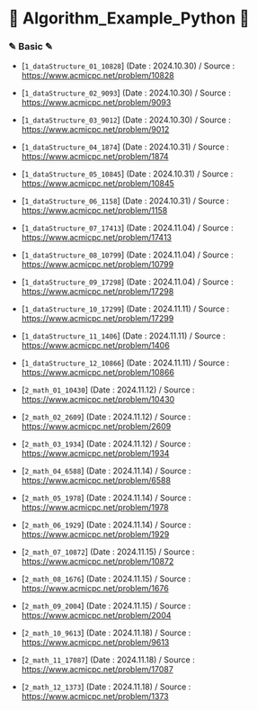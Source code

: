 # 📖 Algorithm_Example_Python 📖

### ✎ Basic ✎
  - [`1_dataStructure_01_10828`]
    (Date : 2024.10.30)
    / Source : https://www.acmicpc.net/problem/10828

 - [`1_dataStructure_02_9093`]
    (Date : 2024.10.30)
    / Source : https://www.acmicpc.net/problem/9093

  - [`1_dataStructure_03_9012`]
    (Date : 2024.10.30)
    / Source : https://www.acmicpc.net/problem/9012

  - [`1_dataStructure_04_1874`]
    (Date : 2024.10.31)
    / Source : https://www.acmicpc.net/problem/1874

  - [`1_dataStructure_05_10845`]
    (Date : 2024.10.31)
    / Source : https://www.acmicpc.net/problem/10845

  - [`1_dataStructure_06_1158`]
    (Date : 2024.10.31)
    / Source : https://www.acmicpc.net/problem/1158

  - [`1_dataStructure_07_17413`]
    (Date : 2024.11.04)
    / Source : https://www.acmicpc.net/problem/17413

  - [`1_dataStructure_08_10799`]
    (Date : 2024.11.04)
    / Source : https://www.acmicpc.net/problem/10799

  - [`1_dataStructure_09_17298`]
    (Date : 2024.11.04)
    / Source : https://www.acmicpc.net/problem/17298

  - [`1_dataStructure_10_17299`]
    (Date : 2024.11.11)
    / Source : https://www.acmicpc.net/problem/17299

  - [`1_dataStructure_11_1406`]
    (Date : 2024.11.11)
    / Source : https://www.acmicpc.net/problem/1406

  - [`1_dataStructure_12_10866`]
    (Date : 2024.11.11)
    / Source : https://www.acmicpc.net/problem/10866

  - [`2_math_01_10430`]
    (Date : 2024.11.12)
    / Source : https://www.acmicpc.net/problem/10430

  - [`2_math_02_2609`]
    (Date : 2024.11.12)
    / Source : https://www.acmicpc.net/problem/2609

  - [`2_math_03_1934`]
    (Date : 2024.11.12)
    / Source : https://www.acmicpc.net/problem/1934

  - [`2_math_04_6588`]
    (Date : 2024.11.14)
    / Source : https://www.acmicpc.net/problem/6588

  - [`2_math_05_1978`]
    (Date : 2024.11.14)
    / Source : https://www.acmicpc.net/problem/1978

  - [`2_math_06_1929`]
    (Date : 2024.11.14)
    / Source : https://www.acmicpc.net/problem/1929

  - [`2_math_07_10872`]
    (Date : 2024.11.15)
    / Source : https://www.acmicpc.net/problem/10872

  - [`2_math_08_1676`]
    (Date : 2024.11.15)
    / Source : https://www.acmicpc.net/problem/1676

  - [`2_math_09_2004`]
    (Date : 2024.11.15)
    / Source : https://www.acmicpc.net/problem/2004

  - [`2_math_10_9613`]
    (Date : 2024.11.18)
    / Source : https://www.acmicpc.net/problem/9613

  - [`2_math_11_17087`]
    (Date : 2024.11.18)
    / Source : https://www.acmicpc.net/problem/17087

  - [`2_math_12_1373`]
    (Date : 2024.11.18)
    / Source : https://www.acmicpc.net/problem/1373





